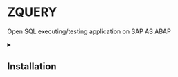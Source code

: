 # ZQUERY
Open SQL executing/testing application on SAP AS ABAP

<details><summary><h2>Installation</h2></summary>
 Upload files and screens to your system and add GUI status manually by following below provided instructions( SAP doesnt directly allow download/upload interface for GUI-statuses,you will abapgit or SAPLINK to download and upload them ).
## Adding GUI-statuses
Right click on program name and choose create -> Gui Status
![image](https://user-images.githubusercontent.com/43263062/173181509-a89a329a-91c3-472f-b6c8-1e03d5a8970c.png)
<details><summary><h3>Adding STATUS (Example)</h3></summary>
Create status
![image](https://user-images.githubusercontent.com/43263062/173181999-c036f6f3-d361-475e-bb1a-0a7428fb585d.png)

You will be presented with the status screen,
![image](https://user-images.githubusercontent.com/43263062/173181668-92a03c06-f48c-4f33-a95c-ef6e37663992.png)

add item to application toolbar,
Add Fuction code to first Input: NEW
![image](https://user-images.githubusercontent.com/43263062/173182403-c89afe22-3e41-4439-987a-1f1caa64978f.png)
select OK.
![image](https://user-images.githubusercontent.com/43263062/173181728-ad9d9119-d52e-44e7-af1e-c5a6121ef233.png)
Double click and select F5 or any function key of your choice and select OK.
![image](https://user-images.githubusercontent.com/43263062/173181737-e0648bca-c709-4b47-a4f7-db430090e31e.png)

fill relavant Info and save.
![image](https://user-images.githubusercontent.com/43263062/173181811-7a980291-cd9e-4d5f-bc55-8c7fa3105c97.png)
</details>
 
Below table contains list of Statuses/Items to be added:
 <table>
  <thead>
   <tr><th>Status Name</th><th>Short Text</th><th>Status Type</tr>
  </thead>
  <tbody>
   <tr><th>PF_9000</th><th>Main Status</th><th>Normal Screen</tr>
   <tr><th>PF_9100</th><th>Query Wizard</th><th>Dialog Box</tr>   
   <tr><th>PF_9200</th><th>Setting</th><th>Dialog Box</tr>  
   <tr><th>STATUS9300</th><th>Save Option</th><th>Dialog Box</tr>    
  </tbody>
 </table>
<details><summary><h3>PF_9000</h3></summary>
Application toolbar items
   <table>
  <thead>
   <tr><th>Function Code</th><th>Type</th><th>Function Text</th><th>Icon Name</th><th>Icon Text</th><th>Info.Text</th><th>Field Name</th></tr>
  </thead>
  <tbody>
   <tr><th>NEW</th><th>Static Text</th><th>NEW</th><th>ICON_ADD_ROW</th><th></th><th>New Tab</th><th></th></tr>  
   <tr><th>DEL_TAB</th><th>Static Text</th><th>DEL TAB</th><th>ICON_REMOVE_ROW</th><th></th><th>Delete Tab</th><th></th></tr>
   <tr><th>separator Line</th></tr>
   <tr><th>QWIZ</th><th>Static Text</th><th>Query Wizard</th><th>ICON_WIZARD</th><th></th><th>Query Wizard</th><th></th></tr>
   <tr><th>separator Line</th></tr>
   <tr><th>CHECK</th><th>Static Text</th><th>Execute</th><th>ICON_CHECK</th><th>Check</th><th></th><th></th></tr>
   <tr><th>EXECUTE</th><th>Static Text</th><th>Execute</th><th>ICON_EXECUTE_OBJECT</th><th>Execute</th><th></th><th></th></tr>   
   <tr><th>EXEC2PC</th><th>Static Text</th><th>Execute to PC</th><th>ICON_WRITE_FILE</th><th>Execute to Local File</th><th></th><th></th></tr>
   <tr><th>EXEC2BG</th><th>Static Text</th><th>Execute as Job</th><th>ICON_SYM_SPOOL_SERVER</th><th>Execute as a Background Job</th><th></th><th></th></tr>
   <tr><th>separator Line</th></tr>   
   <tr><th>SETTING</th><th>Static Text</th><th>Settings</th><th>ICON_SETTINGS</th><th>Settings</th><th></th><th></th></tr>
   <tr><th>EXP</th><th>Static Text</th><th>COL/EXP</th><th>ICON_VIEW_EXPAND_HORIZONTAL</th><th></th><th></th><th></th></tr>  
   <tr><th>separator Line</th></tr>   
   <tr><th>MAX_ROW</th><th> </th><th> </th><th> L</th><th></th><th></th><th>W-MAX_ROW</th></tr>     
  </tbody>
 </table> 

Create Separator line by right clicking on item
![image](https://user-images.githubusercontent.com/43263062/173182795-597a78f9-4598-4f1e-841b-3a4206db5590.png)
Add Function keys as shown in image
![image](https://user-images.githubusercontent.com/43263062/173182818-d6c33953-017f-4b9b-a82c-c861bb5b0419.png)
</details>
 <details><summary><h3>PF_9100</h3></summary>
   <table>
  <thead>
   <tr><th>Function Code</th><th>Type</th><th>Function Text</th><th>Icon Name</th><th>Icon Text</th><th>Info.Text</th><th>Field Name</th></tr>
  </thead>
  <tbody>
   <tr><th>OK_QWIZ</th><th>Static Text</th><th>Close</th><th>ICON_OKAY</th><th></th><th></th><th></th></tr>  
   <tr><th>CLOSE_QWIZ</th><th>Static Text</th><th>Cancel</th><th>ICON_CANCEL</th><th></th><th></th><th></th></tr>     
  </tbody>
 </table>
  </details>
<details><summary><h3>PF_9200</h3></summary>
 <table>
  <thead>
   <tr><th>Function Code</th><th>Type</th><th>Function Text</th><th>Icon Name</th><th>Icon Text</th><th>Info.Text</th><th>Field Name</th></tr>
  </thead>
  <tbody>
   <tr><th>OK_SET</th><th>Static Text</th><th>Continue</th><th>ICON_OKAY</th><th></th><th></th><th></th></tr>  
   <tr><th>CLOSE_SET</th><th>Static Text</th><th>Close</th><th>ICON_CANCEL</th><th></th><th></th><th></th></tr>     
  </tbody>
 </table>
</details>
</details>

 

